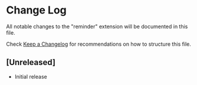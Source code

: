 # Change Log

All notable changes to the "reminder" extension will be documented in this file.

Check [Keep a Changelog](http://keepachangelog.com/) for recommendations on how to structure this file.

## [Unreleased]

- Initial release